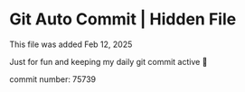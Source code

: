 # Git Auto Commit | Hidden File

This file was added Feb 12, 2025

Just for fun and keeping my daily git commit active 🤪

commit number: 75739
